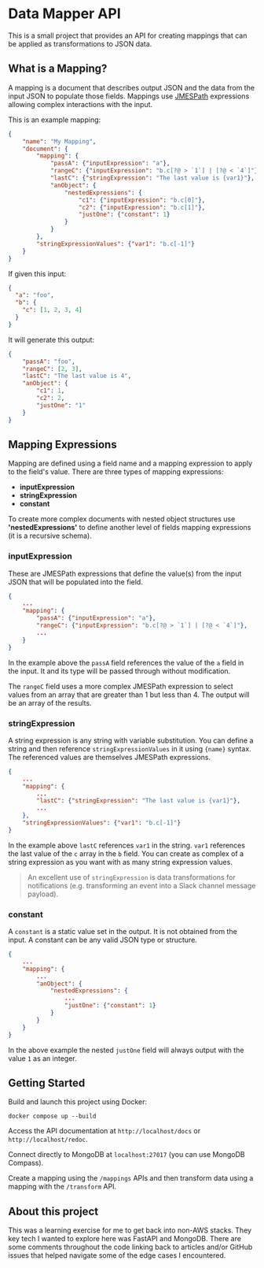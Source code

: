 # Data Mapper API
 
This is a small project that provides an API for creating mappings that can be applied as transformations to JSON data.

## What is a Mapping?

A mapping is a document that describes output JSON and the data from the input JSON to populate those fields. Mappings use [JMESPath](https://jmespath.org/tutorial.html) expressions allowing complex interactions with the input.

This is an example mapping:

```json
{
    "name": "My Mapping",
    "document": {
        "mapping": {
            "passA": {"inputExpression": "a"},
            "rangeC": {"inputExpression": "b.c[?@ > `1`] | [?@ < `4`]"},
            "lastC": {"stringExpression": "The last value is {var1}"},
            "anObject": {
                "nestedExpressions": {
                    "c1": {"inputExpression": "b.c[0]"},
                    "c2": {"inputExpression": "b.c[1]"},
                    "justOne": {"constant": 1}
                }
            }
        },
        "stringExpressionValues": {"var1": "b.c[-1]"}
    }
}
```

If given this input:

```json
{
  "a": "foo",
  "b": {
    "c": [1, 2, 3, 4]
  }
}
```

It will generate this output:

```json
{
    "passA": "foo",
    "rangeC": [2, 3],
    "lastC": "The last value is 4",
    "anObject": {
        "c1": 1,
        "c2": 2,
        "justOne": "1"
    }
}
```

## Mapping Expressions

Mapping are defined using a field name and a mapping expression to apply to the field's value. There are three types of mapping expressions:

* **inputExpression**
* **stringExpression**
* **constant**

To create more complex documents with nested object structures use **'nestedExpressions'** to define another level of fields mapping expressions (it is a recursive schema).

### inputExpression

These are JMESPath expressions that define the value(s) from the input JSON that will be populated into the field.

```json
{
    ...
    "mapping": {
        "passA": {"inputExpression": "a"},
        "rangeC": {"inputExpression": "b.c[?@ > `1`] | [?@ < `4`]"},
        ...
    }
}
```

In the example above the `passA` field references the value of the `a` field in the input. It and its type will be passed through without modification.

The `rangeC` field uses a more complex JMESPath expression to select values from an array that are greater than 1 but less than 4. The output will be an array of the results.

### stringExpression

A string expression is any string with variable substitution. You can define a string and then reference `stringExpressionValues` in it using `{name}` syntax. The referenced values are themselves JMESPath expressions.

```json
{
    ...
    "mapping": {
        ...
        "lastC": {"stringExpression": "The last value is {var1}"},
        ...
    },
    "stringExpressionValues": {"var1": "b.c[-1]"}
}
```

In the example above `lastC` references `var1` in the string. `var1` references the last value of the `c` array in the `b` field. You can create as complex of a string expression as you want with as many string expression values.

> An excellent use of `stringExpression` is data transformations for notifications (e.g. transforming an event into a Slack channel message payload).

### constant

A `constant` is a static value set in the output. It is not obtained from the input. A constant can be any valid JSON type or structure.

```json
{
    ...
    "mapping": {
        ...
        "anObject": {
            "nestedExpressions": {
                ...
                "justOne": {"constant": 1}
            }
        }
    }
}
```

In the above example the nested `justOne` field will always output with the value `1` as an integer.

## Getting Started

Build and launch this project using Docker:

```commandline
docker compose up --build
```

Access the API documentation at `http://localhost/docs` or `http://localhost/redoc`.

Connect directly to MongoDB at `localhost:27017` (you can use MongoDB Compass).

Create a mapping using the `/mappings` APIs and then transform data using a mapping with the `/transform` API.

## About this project

This was a learning exercise for me to get back into non-AWS stacks. They key tech I wanted to explore here was FastAPI and MongoDB. There are some comments throughout the code linking back to articles and/or GitHub issues that helped navigate some of the edge cases I encountered.
